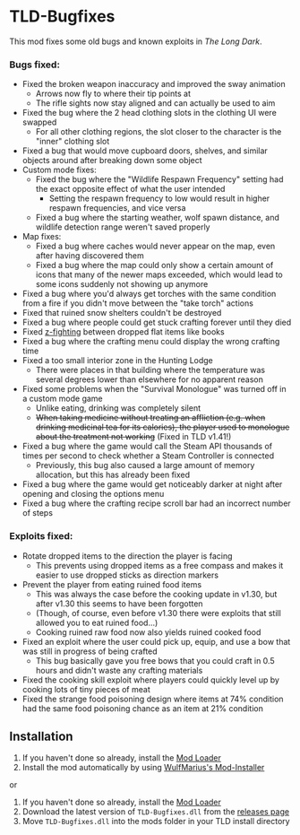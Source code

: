# TLD-Bugfixes

This mod fixes some old bugs and known exploits in *The Long Dark*.

### Bugs fixed:

- Fixed the broken weapon inaccuracy and improved the sway animation
  - Arrows now fly to where their tip points at
  - The rifle sights now stay aligned and can actually be used to aim
- Fixed the bug where the 2 head clothing slots in the clothing UI were swapped
  - For all other clothing regions, the slot closer to the character is the "inner" clothing slot
- Fixed a bug that would move cupboard doors, shelves, and similar objects around after breaking down some object
- Custom mode fixes:
  - Fixed the bug where the "Wildlife Respawn Frequency" setting had the exact opposite effect of what the user intended
    - Setting the respawn frequency to low would result in higher respawn frequencies, and vice versa
  - Fixed a bug where the starting weather, wolf spawn distance, and wildlife detection range weren't saved properly
- Map fixes:
  - Fixed a bug where caches would never appear on the map, even after having discovered them
  - Fixed a bug where the map could only show a certain amount of icons that many of the newer maps exceeded,
    which would lead to some icons suddenly not showing up anymore
- Fixed a bug where you'd always get torches with the same condition from a fire if you didn't move between the "take torch" actions
- Fixed that ruined snow shelters couldn't be destroyed
- Fixed a bug where people could get stuck crafting forever until they died
- Fixed [z-fighting](https://en.wikipedia.org/wiki/Z-fighting) between dropped flat items like books
- Fixed a bug where the crafting menu could display the wrong crafting time
- Fixed a too small interior zone in the Hunting Lodge
  - There were places in that building where the temperature was several degrees lower than elsewhere for no apparent reason
- Fixed some problems when the "Survival Monologue" was turned off in a custom mode game
  - Unlike eating, drinking was completely silent
  - ~~When taking medicine without treating an affliction (e.g. when drinking medicinal tea for its calories),
    the player used to monologue about the treatment not working~~ (Fixed in TLD v1.41!)
- Fixed a bug where the game would call the Steam API thousands of times per second to check whether a Steam Controller is connected
  - Previously, this bug also caused a large amount of memory allocation, but this has already been fixed
- Fixed a bug where the game would get noticeably darker at night after opening and closing the options menu
- Fixed a bug where the crafting recipe scroll bar had an incorrect number of steps

### Exploits fixed:

- Rotate dropped items to the direction the player is facing
  - This prevents using dropped items as a free compass and makes it easier to use dropped sticks as direction markers
- Prevent the player from eating ruined food items
  - This was always the case before the cooking update in v1.30, but after v1.30 this seems to have been forgotten
  - (Though, of course, even before v1.30 there were exploits that still allowed you to eat ruined food...)
  - Cooking ruined raw food now also yields ruined cooked food
- Fixed an exploit where the user could pick up, equip, and use a bow that was still in progress of being crafted
  - This bug basically gave you free bows that you could craft in 0.5 hours and didn't waste any crafting materials
- Fixed the cooking skill exploit where players could quickly level up by cooking lots of tiny pieces of meat
- Fixed the strange food poisoning design where items at 74% condition had the same food poisoning chance as an item at 21% condition

## Installation

1. If you haven't done so already, install the [Mod Loader](https://github.com/zeobviouslyfakeacc/ModLoaderInstaller)
2. Install the mod automatically by using [WulfMarius's Mod-Installer](https://github.com/WulfMarius/Mod-Installer/releases)

or

1. If you haven't done so already, install the [Mod Loader](https://github.com/zeobviouslyfakeacc/ModLoaderInstaller)
2. Download the latest version of `TLD-Bugfixes.dll` from the [releases page](https://github.com/zeobviouslyfakeacc/TLD-Bugfixes/releases)
3. Move `TLD-Bugfixes.dll` into the mods folder in your TLD install directory
